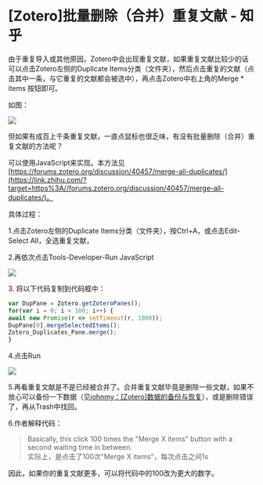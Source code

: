 # [Zotero]批量删除（合并）重复文献 - 知乎
由于重复导入或其他原因，Zotero中会出现重复文献，如果重复文献比较少的话可以点击Zotero左侧的Duplicate Items分类（文件夹），然后点击重复的文献（点击其中一条，与它重复的文献都会被选中），再点击Zotero中右上角的Merge \* items 按钮即可。

如图：

![](https://pic3.zhimg.com/v2-376c2375efd111460b4fc9ff7aa01926_b.jpg)

但如果有成百上千条重复文献，一直点鼠标也很乏味，有没有批量删除（合并）重复文献的方法呢？

可以使用JavaScript来实现。本方法见[https://forums.zotero.org/discussion/40457/merge-all-duplicates/](https://link.zhihu.com/?target=https%3A//forums.zotero.org/discussion/40457/merge-all-duplicates/)。

具体过程：

1.点击Zotero左侧的Duplicate Items分类（文件夹），按Ctrl+A，或点击Edit-Select All，全选重复文献，

2.再依次点击Tools-Developer-Run JavaScript

![](https://pic3.zhimg.com/v2-06f660b988d00ec171d7d4f6beea572a_b.jpg)

3\. 将以下代码复制到代码框中：

```js
var DupPane = Zotero.getZoteroPanes();
for(var i = 0; i < 100; i++) {
await new Promise(r => setTimeout(r, 1000));
DupPane[0].mergeSelectedItems();
Zotero_Duplicates_Pane.merge();
}

```

4.点击Run

![](https://pic2.zhimg.com/v2-ee80ee4bd76afa553a8f32d4b9165db5_b.jpg)

5.再看重复文献是不是已经被合并了。合并重复文献毕竟是删除一些文献，如果不放心可以备份一下数据（见[johnmy：\[Zotero\]数据的备份与恢复](https://zhuanlan.zhihu.com/p/350549136)），或是删除错误了，再从Trash中找回。

6.作者解释代码：

> Basically, this click 100 times the "Merge X items" button with a second waiting time in between.  
> 实际上，是点击了100次"Merge X items"，每次点击之间1s

因此，如果你的重复文献更多，可以将代码中的100改为更大的数字。